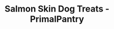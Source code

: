 ---
title: "Salmon Skin Dog Treats - PrimalPantry"
description: "Salmon skin dog treats house"
type: custom
layout: products/salmonskin
wipe: true
---  
